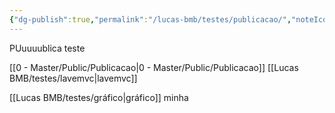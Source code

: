 ```yaml
---
{"dg-publish":true,"permalink":"/lucas-bmb/testes/publicacao/","noteIcon":"","created":"2025-10-19T13:29:27.687-03:00"}
---
```


PUuuuublica teste

[[0 - Master/Public/Publicacao\|0 - Master/Public/Publicacao]]
[[Lucas BMB/testes/lavemvc\|lavemvc]]



[[Lucas BMB/testes/gráfico\|gráfico]]
minha 

